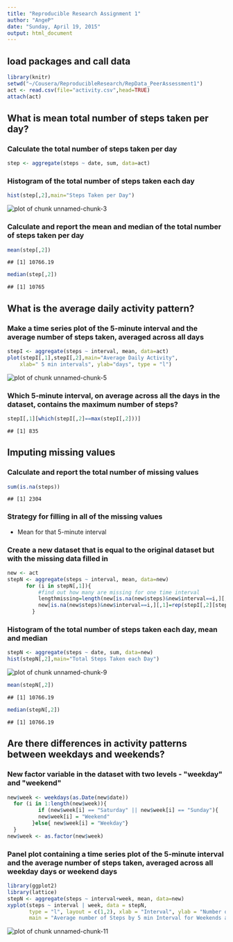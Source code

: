 ```yaml
---
title: "Reproducible Research Assignment 1"
author: "AngeP"
date: "Sunday, April 19, 2015"
output: html_document
---
```


## load packages and call data

```r
library(knitr)
setwd("~/Cousera/ReproducibleResearch/RepData_PeerAssessment1")
act <- read.csv(file="activity.csv",head=TRUE)
attach(act)
```

 
## What is mean total number of steps taken per day?
###  Calculate the total number of steps taken per day

```r
step <- aggregate(steps ~ date, sum, data=act)
```

### Histogram of the total number of steps taken each day

```r
hist(step[,2],main="Steps Taken per Day")
```

![plot of chunk unnamed-chunk-3](figure/unnamed-chunk-3-1.png) 

### Calculate and report the mean and median of the total number of steps taken per day

```r
mean(step[,2])
```

```
## [1] 10766.19
```

```r
median(step[,2])
```

```
## [1] 10765
```
  
 
## What is the average daily activity pattern?
### Make a time series plot of the 5-minute interval and the average number of steps taken, averaged across all days

```r
stepI <- aggregate(steps ~ interval, mean, data=act)
plot(stepI[,1],stepI[,2],main="Average Daily Activity", 
    xlab=" 5 min intervals", ylab="days", type = "l")
```

![plot of chunk unnamed-chunk-5](figure/unnamed-chunk-5-1.png) 
### Which 5-minute interval, on average across all the days in the dataset, contains the maximum number of steps?

```r
stepI[,1][which(stepI[,2]==max(stepI[,2]))]
```

```
## [1] 835
```
 
## Imputing missing values

### Calculate and report the total number of missing values 

```r
sum(is.na(steps))
```

```
## [1] 2304
```

### Strategy for filling in all of the missing values 
- Mean for that 5-minute interval

### Create a new dataset that is equal to the original dataset but with the missing data filled in

```r
new <- act
stepN <- aggregate(steps ~ interval, mean, data=new)
      for (i in stepN[,1]){
          #find out how many are missing for one time interval
          lengthmissing=length(new[is.na(new$steps)&new$interval==i,][,1])
          new[is.na(new$steps)&new$interval==i,][,1]=rep(stepI[,2][stepI[,1]==i],lengthmissing)
        }
```

### Histogram of the total number of steps taken each day, mean and median 

```r
stepN <- aggregate(steps ~ date, sum, data=new)
hist(stepN[,2],main="Total Steps Taken each Day")
```

![plot of chunk unnamed-chunk-9](figure/unnamed-chunk-9-1.png) 

```r
mean(stepN[,2])
```

```
## [1] 10766.19
```

```r
median(stepN[,2])
```

```
## [1] 10766.19
```
  
 
## Are there differences in activity patterns between weekdays and weekends?

### New factor variable in the dataset with two levels - "weekday" and "weekend" 

```r
new$week <- weekdays(as.Date(new$date))
  for (i in 1:length(new$week)){
          if (new$week[i] == "Saturday" || new$week[i] == "Sunday"){
          new$week[i] = "Weekend"
        }else{ new$week[i] = "Weekday"}
  }
new$week <- as.factor(new$week)
```
 
 
### Panel plot containing a time series plot of the 5-minute interval and the average number of steps taken, averaged across all weekday days or weekend days  

```r
library(ggplot2)
library(lattice)
stepN <- aggregate(steps ~ interval+week, mean, data=new)
xyplot(steps ~ interval | week, data = stepN, 
       type = "l", layout = c(1,2), xlab = "Interval", ylab = "Number of Steps", 
       main = "Average number of Steps by 5 min Interval for Weekends and Weekdays")
```

![plot of chunk unnamed-chunk-11](figure/unnamed-chunk-11-1.png) 

    

